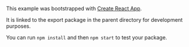 This example was bootstrapped with [Create React App](https://github.com/facebook/create-react-app).

It is linked to the export package in the parent directory for development purposes.

You can run `npm install` and then `npm start` to test your package.
